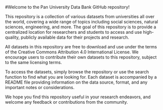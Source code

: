 #Welcome to the Pan University Data Bank GitHub repository!

This repository is a collection of various datasets from universities all over the world, covering a wide range of topics including social sciences, natural sciences, engineering, and more. The goal of this repository is to provide a centralized location for researchers and students to access and use high-quality, publicly available data for their projects and research.

All datasets in this repository are free to download and use under the terms of the Creative Commons Attribution 4.0 International License. We encourage users to contribute their own datasets to this repository, subject to the same licensing terms.

To access the datasets, simply browse the repository or use the search function to find what you are looking for. Each dataset is accompanied by a README file providing information on the data source, format, and any important notes or considerations.

We hope you find this repository useful in your research endeavors, and welcome any feedback or contributions from the community.
